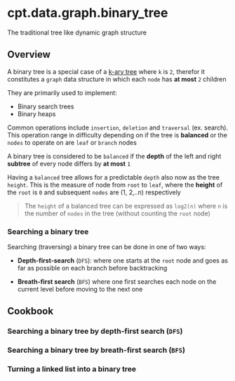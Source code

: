 # cpt.data.graph.binary_tree

The traditional tree like dynamic graph structure

## Overview

A binary tree is a special case of a [k-ary tree](https://en.wikipedia.org/wiki/M-ary_tree) 
where `k` is `2`, therefor it constitutes a `graph` data structure
in which each `node` has **at most** `2` children

They are primarily used to implement:
   - Binary search trees
   - Binary heaps

Common operations include `insertion`, `deletion` and 
`traversal` (ex. search). This operation range in difficulty depending
on if the tree is **balanced** or the `nodes` to operate on are `leaf`
or `branch` nodes

A binary tree is considered to be `balanced` if the **depth** of the left
and right **subtree** of every node differs by **at most** `1`

Having a `balanced` tree allows for a predictable `depth` also now as
the tree `height`. This is the measure of node from `root` to `leaf`,
where the **height** of the `root` is `0` and subsequent `nodes` are
(1, 2,..n) respectively

> The `height` of a balanced tree can be expressed as `log2(n)` where
> `n` is the number of `nodes` in the tree (without counting the
> `root` node)

### Searching a binary tree

Searching (traversing) a binary tree can be done in one of two ways:

- **Depth-first-search** (`DFS`): where one starts at the `root` node 
  and goes as far as possible on each branch before backtracking

- **Breath-first search** (`BFS`) where one first searches each node 
  on the current level before moving to the next one

## Cookbook

### Searching a binary tree by depth-first search (`DFS`)

### Searching a binary tree by breath-first search (`BFS`)

### Turning a linked list into a binary tree
